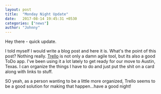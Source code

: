 ```yaml
---
layout: post
title:  "Monday Night Update"
date:   2017-08-14 19:45:31 +0530
categories: ["news"]
author: "Johnny"
---
```


Hey there - quick update.

I told myself I would write a blog post and here it is.  What's the point of this post?  Nothing really.  [Trello](https://trello.com/) is not only a damn agile tool, but its also a good ToDo app.  I've been using it a lot lately to get ready for our move to Austin, Texas. I can organize the things I have to do and just put the shit on a card along with links to stuff.

SO yeah, as a person wanting to be a little more organized, Trello seems to be a good solution for making that happen...have a good night!
